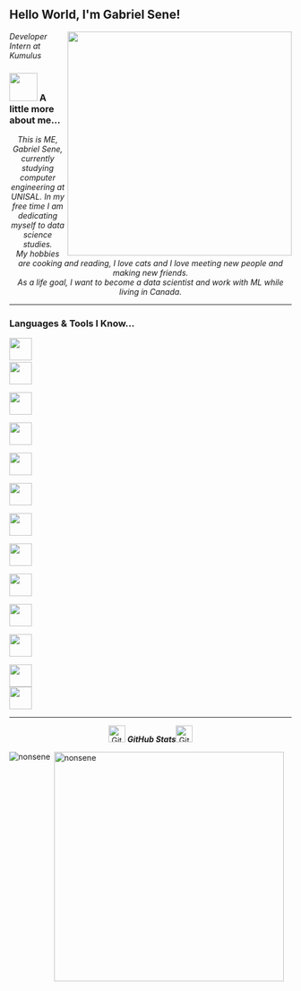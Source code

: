 <h2>Hello World, I'm Gabriel Sene!</h2>
<img align='right' src="https://media.giphy.com/media/WUlplcMpOCEmTGBtBW/giphy.gif" width="400">
<p><em>Developer Intern at Kumulus
</em></p>



### <img src="https://media.giphy.com/media/VgCDAzcKvsR6OM0uWg/giphy.gif" width="50"> A little more about me...  





<p align="center">
  <em>
    This is ME, Gabriel Sene, currently studying computer engineering at UNISAL. In my free time I am dedicating myself to data science studies.<br>My hobbies are cooking and reading, I love cats and I love meeting new people and making new friends.<br>As a life goal, I want to become a data scientist and work with ML while living in Canada.
                                                                                                  
  </em> 
  <br>
</p>


 <hr>

### Languages & Tools I Know...

  
  <code><img height="40" src="https://www.vectorlogo.zone/logos/python/python-icon.svg"></code><code> 
  <img height="40" src="https://www.vectorlogo.zone/logos/nodejs/nodejs-icon.svg"> </code>
  <code> <img height="40" src="https://www.vectorlogo.zone/logos/git-scm/git-scm-icon.svg"> </code>
  <code> <img height="40" src="https://www.vectorlogo.zone/logos/jupyter/jupyter-icon.svg"> </code>
  <code> <img height="40" src="https://www.vectorlogo.zone/logos/docker/docker-icon.svg"> </code>
  <code> <img height="40" src="https://www.vectorlogo.zone/logos/azurefunctions/azurefunctions-icon.svg"> </code>
  <code> <img height="40" src="https://www.vectorlogo.zone/logos/mongodb/mongodb-icon.svg"> </code>
  <code> <img height="40" src="https://www.vectorlogo.zone/logos/mysql/mysql-icon.svg"> </code>
  <code> <img height="40" src="https://www.vectorlogo.zone/logos/expressjs/expressjs-icon.svg"> </code>
  <code> <img height="40" src="https://www.vectorlogo.zone/logos/pocoo_flask/pocoo_flask-icon.svg"> </code>
  <code> <img height="40" src="https://www.vectorlogo.zone/logos/chaijs/chaijs-icon.svg"> </code>
  <code> <img height="40" src="https://www.vectorlogo.zone/logos/mochajs/mochajs-icon.svg"> </code>
  <img height="40" src="https://www.vectorlogo.zone/logos/cucumberio/cucumberio-icon.svg"> 
  <hr>
  
  <p align="center">
 <img src="https://media.giphy.com/media/8UHRm5oY4k4FDxq5QG/giphy.gif" width="30px" alt="GitHub-Status"/>&nbsp;<i><b>GitHub Stats</b></i><img src="https://media.giphy.com/media/8UHRm5oY4k4FDxq5QG/giphy.gif" width="30px" alt="GitHub-Status"/></p>
<p><img align="left" src="https://github-readme-stats.vercel.app/api/top-langs?username=nonsene&show_icons=true&locale=en&layout=compact&theme=dracula" alt="nonsene" /></p>

<p>&nbsp;<img align="center" src="https://github-readme-stats.vercel.app/api?username=nonsene&show_icons=true&locale=en&theme=dracula" alt="nonsene" width="410" /></p>
